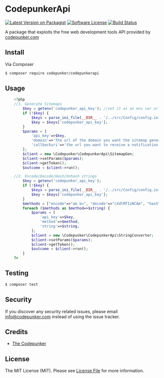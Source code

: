 # CodepunkerApi

[![Latest Version on Packagist][ico-version]][link-packagist]
[![Software License][ico-license]](LICENSE.md)
[![Build Status][ico-travis]][link-travis]

A package that exploits the free web development tools API provided by [codepunker.com](https://www.codepunker.com/tools)

## Install

Via Composer

``` bash
$ composer require codepunker/codepunkerapi
```

## Usage

``` php
    <?php
    //1. Generate Sitemaps
        $key = getenv('codepunker_api_key'); //set it as an env var or in the config file
        if (!$key) {
            $keys = parse_ini_file(__DIR__ . '/../src/Config/config.ini');
            $key = $keys['codepunker_api_key'];
        }
        $params = [
            'api_key'=>$key,
            'domain'=>'the url of the domain you want the sitemap generated for',
            'callbackuri'=>'the url you want to receive a notification on when the sitemap is ready for downloading',
        ];
        $client = new \Codepunker\CodepunkerApi\SitemapGen;
        $client->setParams($params);
        $client->getToken();
        $outcome = $client->run();

    //2. Encode/Decode/Hash/Unhash strings
        $key = getenv('codepunker_api_key');
        if (!$key) {
            $keys = parse_ini_file(__DIR__ . '/../src/Config/config.ini');
            $key = $keys['codepunker_api_key'];
        }
        $methods = ["encode"=>"a& b=", "decode"=>"cXdlMTIzNCAm", "hash"=>"qwe1234", "unhash"=>"020a66797188c675989262ffff701e11"];
        foreach ($methods as $method=>$string) {
            $params = [
                'api_key'=>$key,
                'method'=>$method,
                'string'=>$string,
            ];
            $client = new \Codepunker\CodepunkerApi\StringConverter;
            $client->setParams($params);
            $client->getToken();
            $outcome = $client->run();
        }
    ?>
```

## Testing

``` bash
$ composer test
```

## Security

If you discover any security related issues, please email info@codepunker.com instead of using the issue tracker.

## Credits

- [The Codepunker](https://www.codepunker.com)

## License

The MIT License (MIT). Please see [License File](LICENSE.md) for more information.

[ico-version]: https://img.shields.io/packagist/v/codepunker/codepunkerapi.svg?style=flat-square
[ico-license]: https://img.shields.io/badge/license-MIT-brightgreen.svg?style=flat-square
[ico-travis]: https://img.shields.io/travis/the-codepunker/codepunker-api/master.svg?style=flat-square

[link-packagist]: https://packagist.org/packages/codepunker/codepunkerapi
[link-travis]: https://travis-ci.org/the-codepunker/codepunker-api
